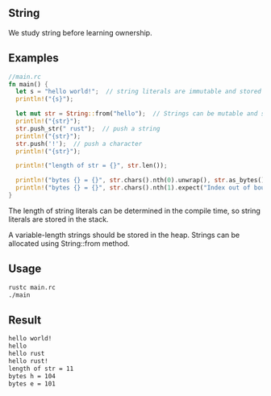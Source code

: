 ## String
We study string before learning ownership.

## Examples

```rust
//main.rc
fn main() {
  let s = "hello world!";  // string literals are immutable and stored in stack
  println!("{s}");

  let mut str = String::from("hello");  // Strings can be mutable and stored in heap
  println!("{str}");
  str.push_str(" rust");  // push a string
  println!("{str}");
  str.push('!');  // push a character
  println!("{str}");

  println!("length of str = {}", str.len());

  println!("bytes {} = {}", str.chars().nth(0).unwrap(), str.as_bytes()[0]);
  println!("bytes {} = {}", str.chars().nth(1).expect("Index out of bound"), str.as_bytes()[1]);
}
```

The length of string literals can be determined in the compile time, so string literals are stored in the stack.

A variable-length strings should be stored in the heap. Strings can be allocated using String::from method.

## Usage
```bash
rustc main.rc
./main

```

## Result
```bash
hello world!
hello
hello rust
hello rust!
length of str = 11
bytes h = 104
bytes e = 101
```
